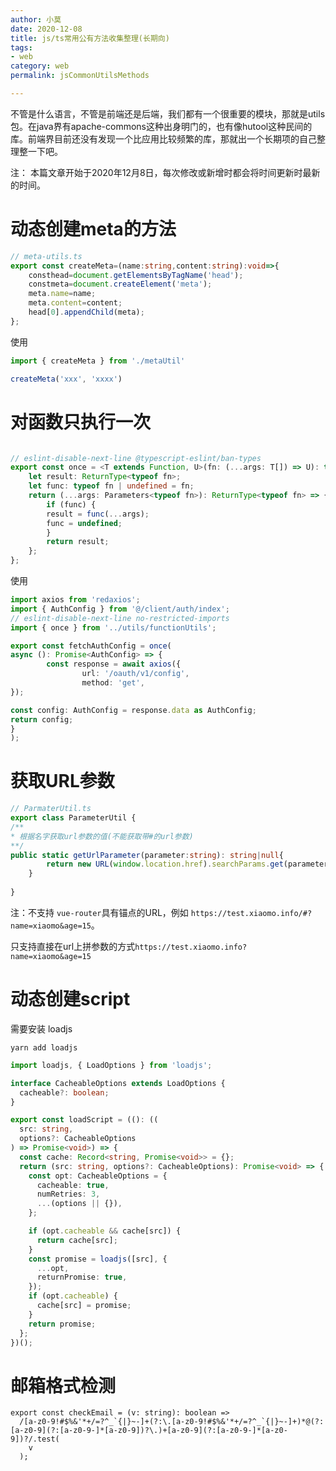 ```yaml
---
author: 小莫
date: 2020-12-08
title: js/ts常用公有方法收集整理(长期向)
tags:
- web
category: web
permalink: jsCommonUtilsMethods

---
```


不管是什么语言，不管是前端还是后端，我们都有一个很重要的模块，那就是utils包。在java界有apache-commons这种出身明门的，也有像hutool这种民间的库。前端界目前还没有发现一个比应用比较频繁的库，那就出一个长期项的自己整理整一下吧。

<!-- more -->

注： 本篇文章开始于2020年12月8日，每次修改或新增时都会将时间更新时最新的时间。



# 动态创建meta的方法

```ts
// meta-utils.ts
export const createMeta=(name:string,content:string):void=>{
	consthead=document.getElementsByTagName('head');
	constmeta=document.createElement('meta');
	meta.name=name;
	meta.content=content;
	head[0].appendChild(meta);
};
```



使用

```ts
import { createMeta } from './metaUtil' 

createMeta('xxx', 'xxxx')
```



# 对函数只执行一次

```ts

// eslint-disable-next-line @typescript-eslint/ban-types
export const once = <T extends Function, U>(fn: (...args: T[]) => U): typeof fn => {
	let result: ReturnType<typeof fn>;
	let func: typeof fn | undefined = fn;
	return (...args: Parameters<typeof fn>): ReturnType<typeof fn> => {
		if (func) {
		result = func(...args);
		func = undefined;
		}
		return result;
	};
};
```

使用

```ts
import axios from 'redaxios';
import { AuthConfig } from '@/client/auth/index';
// eslint-disable-next-line no-restricted-imports
import { once } from '../utils/functionUtils';

export const fetchAuthConfig = once(
async (): Promise<AuthConfig> => {
        const response = await axios({
                url: '/oauth/v1/config',
                method: 'get',
});

const config: AuthConfig = response.data as AuthConfig;
return config;
}
);
```



# 获取URL参数

```ts
// ParmaterUtil.ts
export class ParameterUtil {
/**
* 根据名字获取url参数的值(不能获取带#的url参数)
**/ 
public static getUrlParameter(parameter:string): string|null{
		return new URL(window.location.href).searchParams.get(parameter);
	}
	
}
```



注：不支持 `vue-router`具有锚点的URL，例如 `https://test.xiaomo.info/#?name=xiaomo&age=15`。

只支持直接在url上拼参数的方式`https://test.xiaomo.info?name=xiaomo&age=15`





# 动态创建script

需要安装 loadjs

`yarn add loadjs`

```ts
import loadjs, { LoadOptions } from 'loadjs';

interface CacheableOptions extends LoadOptions {
  cacheable?: boolean;
}

export const loadScript = ((): ((
  src: string,
  options?: CacheableOptions
) => Promise<void>) => {
  const cache: Record<string, Promise<void>> = {};
  return (src: string, options?: CacheableOptions): Promise<void> => {
    const opt: CacheableOptions = {
      cacheable: true,
      numRetries: 3,
      ...(options || {}),
    };

    if (opt.cacheable && cache[src]) {
      return cache[src];
    }
    const promise = loadjs([src], {
      ...opt,
      returnPromise: true,
    });
    if (opt.cacheable) {
      cache[src] = promise;
    }
    return promise;
  };
})();

```



# 邮箱格式检测



```tsx
export const checkEmail = (v: string): boolean =>
  /[a-z0-9!#$%&'*+/=?^_`{|}~-]+(?:\.[a-z0-9!#$%&'*+/=?^_`{|}~-]+)*@(?:[a-z0-9](?:[a-z0-9-]*[a-z0-9])?\.)+[a-z0-9](?:[a-z0-9-]*[a-z0-9])?/.test(
    v
  );
```

